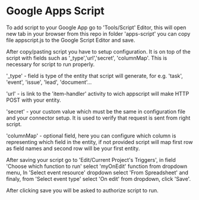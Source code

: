 # Google Apps Script

To add script to your Google App go to 'Tools/Script' Editor,
this will open new tab in your browser from this repo in folder 'apps-script' you can copy
file appscript.js to the Google Script Editor and save.

After copy/pasting script you have to setup configuration.
It is on top of the script with fields such as '_type','url','secret', 'columnMap'.
This is necessary for script to run properly.

'_type' - field is type of the entity that script will generate,
 for e.g. 'task', 'event', 'issue', 'lead', 'document'...

 'url' - is link to the 'item-handler' activity to wich appscript 
 will make HTTP POST with your entity.

 'secret' - your custom value which must be the same in configuration file
 and your connector setup. It is used to verify that request is sent from right script.

 'columnMap' - optional field, here you can configure which column is representing
 which field in the entity, if not provided script will map first row as field names
 and second row will be your first entity.

After saving your script go to 'Edit/Current Project's Triggers',
in field 'Choose which function to run' select 'myOnEdit' function 
from dropdown menu, In 'Select event resource' dropdown select
'From Spreadsheet' and finaly, from 'Select event type' select
'On edit' from dropdown, click 'Save'.

After clicking save you will be asked to authorize script to run.